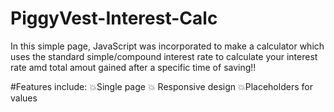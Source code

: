 # PiggyVest-Interest-Calc
In this simple page, JavaScript was incorporated to make a calculator which uses the standard simple/compound interest rate to calculate your interest rate amd total amout gained after a specific time of saving!!

#Features include:
💥Single page
💥 Responsive design
💥Placeholders for values
